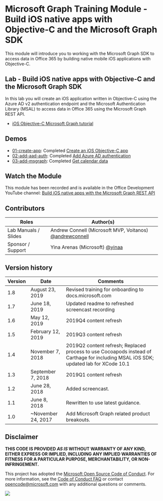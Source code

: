 # Microsoft Graph Training Module - Build iOS native apps with Objective-C and the Microsoft Graph SDK

This module will introduce you to working with the Microsoft Graph SDK to access data in Office 365 by building native mobile iOS applications with Objective-C.

## Lab - Build iOS native apps with Objective-C and the Microsoft Graph SDK

In this lab you will create an iOS application written in Objective-C using the Azure AD v2 authentication endpoint and the Microsoft Authentication Library (MSAL) to access data in Office 365 using the Microsoft Graph REST API.

- [iOS Objective-C Microsoft Graph tutorial](https://docs.microsoft.com/graph/tutorials/ios-objectivec)

## Demos

- [01-create-app](demos/01-create-app): Completed [Create an iOS Objective-C app](https://docs.microsoft.com/graph/tutorials/ios-objectivec?tutorial-step=1)
- [02-add-aad-auth](demos/02-add-aad-auth): Completed [Add Azure AD authentication](https://docs.microsoft.com/graph/tutorials/ios-objectivec?tutorial-step=3)
- [03-add-msgraph](demos/03-add-msgraph): Completed [Get calendar data](https://docs.microsoft.com/graph/tutorials/ios-objectivec?tutorial-step=4)

## Watch the Module

This module has been recorded and is available in the Office Development YouTube channel: [Build iOS native apps with the Microsoft Graph REST API](https://youtu.be/Gg8Qy1Dqyzw)

## Contributors

|        Roles         |                                       Author(s)                                       |
| -------------------- | ------------------------------------------------------------------------------------- |
| Lab Manuals / Slides | Andrew Connell (Microsoft MVP, Voitanos) [@andrewconnell](//github.com/andrewconnell) |
| Sponsor / Support    | Yina Arenas (Microsoft) [@yinaa](//github.com/yinaa)                                  |

## Version history

| Version |        Date        |                                                               Comments                                                               |
| ------- | ------------------ | ------------------------------------------------------------------------------------------------------------------------------------ |
| 1.8     | August 23, 2019    | Revised training for onboarding to docs.microsoft.com                                                                                |
| 1.7     | June 18, 2019      | Updated readme to refreshed screencast recording                                                                                     |
| 1.6     | May 12, 2019       | 2019Q4 content refresh                                                                                                               |
| 1.5     | February 12, 2019  | 2019Q3 content refresh                                                                                                               |
| 1.4     | November 7, 2018   | 2019Q2 content refresh; Replaced process to use Cocoapods instead of Carthage for including MSAL iOS SDK; updated lab for XCode 10.1 |
| 1.3     | September 7, 2018  | 2019Q1 content refresh                                                                                                               |
| 1.2     | June 28, 2018      | Added screencast.                                                                                                                    |
| 1.1     | June 8, 2018       | Rewritten to use latest guidance.                                                                                                    |
| 1.0     | ~November 24, 2017 | Add Microsoft Graph related product breakouts.                                                                                       |

## Disclaimer

**THIS CODE IS PROVIDED _AS IS_ WITHOUT WARRANTY OF ANY KIND, EITHER EXPRESS OR IMPLIED, INCLUDING ANY IMPLIED WARRANTIES OF FITNESS FOR A PARTICULAR PURPOSE, MERCHANTABILITY, OR NON-INFRINGEMENT.**

This project has adopted the [Microsoft Open Source Code of Conduct](https://opensource.microsoft.com/codeofconduct/). For more information, see the [Code of Conduct FAQ](https://opensource.microsoft.com/codeofconduct/faq/) or contact [opencode@microsoft.com](mailto:opencode@microsoft.com) with any additional questions or comments.

<img src="https://telemetry.sharepointpnp.com/msgraph-training-ios-objectivec" />
